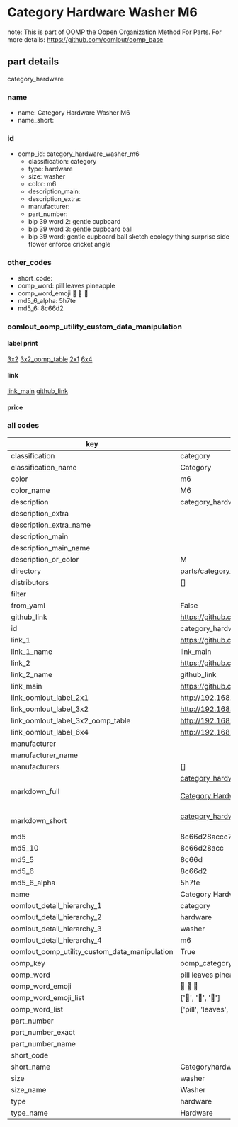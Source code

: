 # Category Hardware Washer M6  

note: This is part of OOMP the Oopen Organization Method For Parts. For more details: https://github.com/oomlout/oomp_base

##  part details



category_hardware

### name
* name: Category Hardware Washer M6
* name_short: 
### id
* oomp_id: category_hardware_washer_m6
  * classification: category
  * type: hardware
  * size: washer
  * color: m6
  * description_main: 
  * description_extra: 
  * manufacturer: 
  * part_number: 
  * bip 39 word 2: gentle cupboard
  * bip 39 word 3: gentle cupboard ball
  * bip 39 word: gentle cupboard ball sketch ecology thing surprise side flower enforce cricket angle

### other_codes
* short_code: 
* oomp_word: pill leaves pineapple
* oomp_word_emoji :pill: :leaves: :pineapple:
* md5_6_alpha: 5h7te
* md5_6: 8c66d2






### oomlout_oomp_utility_custom_data_manipulation
#### label print
[3x2](http://192.168.1.245:1112/?label=oomp%205h7te)
[3x2_oomp_table](http://192.168.1.107:1112/?label=oomp%205h7te)
[2x1](http://192.168.1.242:1112/?label=oomp%205h7te)
[6x4](http://192.168.1.55:1112/?label=oomp%205h7te)    

#### link

[link_main](https://github.com/oomlout/oomlout_oomp_current_version_messy/tree/main/parts/category_hardware_washer_m6) [github_link](https://github.com/oomlout/oomlout_oomp_part_src/tree/main/parts/category_hardware_washer_m6)                             

#### price







### all codes 
| key | value |  
| --- | --- |  
| classification | category |  
| classification_name | Category |  
| color | m6 |  
| color_name | M6 |  
| description | category_hardware |  
| description_extra |  |  
| description_extra_name |  |  
| description_main |  |  
| description_main_name |  |  
| description_or_color | M  |  
| directory | parts/category_hardware_washer_m6 |  
| distributors | [] |  
| filter |  |  
| from_yaml | False |  
| github_link | https://github.com/oomlout/oomlout_oomp_part_src/tree/main/parts/category_hardware_washer_m6 |  
| id | category_hardware_washer_m6 |  
| link_1 | https://github.com/oomlout/oomlout_oomp_current_version_messy/tree/main/parts/category_hardware_washer_m6 |  
| link_1_name | link_main |  
| link_2 | https://github.com/oomlout/oomlout_oomp_part_src/tree/main/parts/category_hardware_washer_m6 |  
| link_2_name | github_link |  
| link_main | https://github.com/oomlout/oomlout_oomp_current_version_messy/tree/main/parts/category_hardware_washer_m6 |  
| link_oomlout_label_2x1 | http://192.168.1.242:1112/?label=oomp%205h7te |  
| link_oomlout_label_3x2 | http://192.168.1.245:1112/?label=oomp%205h7te |  
| link_oomlout_label_3x2_oomp_table | http://192.168.1.107:1112/?label=oomp%205h7te |  
| link_oomlout_label_6x4 | http://192.168.1.55:1112/?label=oomp%205h7te |  
| manufacturer |  |  
| manufacturer_name |  |  
| manufacturers | [] |  
| markdown_full | [category_hardware_washer_m6](https://github.com/oomlout/oomlout_oomp_current_version_messy/tree/main/parts/category_hardware_washer_m6)<br>[](https://github.com/oomlout/oomlout_oomp_current_version_messy/tree/main/parts/category_hardware_washer_m6)<br>[Category Hardware Washer M6](https://github.com/oomlout/oomlout_oomp_current_version_messy/tree/main/parts/category_hardware_washer_m6)<br><br> |  
| markdown_short | [category_hardware_washer_m6](https://github.com/oomlout/oomlout_oomp_current_version_messy/tree/main/parts/category_hardware_washer_m6)<br><br> |  
| md5 | 8c66d28accc7fb4f82a30ca223cd7309 |  
| md5_10 | 8c66d28acc |  
| md5_5 | 8c66d |  
| md5_6 | 8c66d2 |  
| md5_6_alpha | 5h7te |  
| name | Category Hardware Washer M6 |  
| oomlout_detail_hierarchy_1 | category |  
| oomlout_detail_hierarchy_2 | hardware |  
| oomlout_detail_hierarchy_3 | washer |  
| oomlout_detail_hierarchy_4 | m6 |  
| oomlout_oomp_utility_custom_data_manipulation | True |  
| oomp_key | oomp_category_hardware_washer_m6 |  
| oomp_word | pill leaves pineapple |  
| oomp_word_emoji | :pill: :leaves: :pineapple: |  
| oomp_word_emoji_list | [':pill:', ':leaves:', ':pineapple:'] |  
| oomp_word_list | ['pill', 'leaves', 'pineapple'] |  
| part_number |  |  
| part_number_exact |  |  
| part_number_name |  |  
| short_code |  |  
| short_name | Categoryhardware |  
| size | washer |  
| size_name | Washer |  
| type | hardware |  
| type_name | Hardware |  
